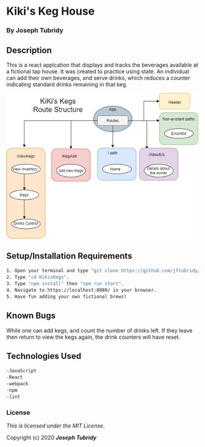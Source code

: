 # Kiki's Keg House
### By Joseph Tubridy

## Description

This is a react applcation that displays and tracks the beverages available at a fictional tap house.  It was created to practice using state.  An individual can add their own beverages, and serve drinks, which reduces a counter indicating standard drinks remaining in that keg. 

![](src/assets/images/Updated-kikis-component-structure.jpg)

## Setup/Installation Requirements
```bash
1. Open your terminal and type "git clone https://github.com/jftubridy/KikisKegs.git".
2. Type "cd KikisKegs".
3. Type "npm install" then "npm run start".
4. Navigate to https://localhost:8080/ in your browser.
5. Have fun adding your own fictional brews!
```

## Known Bugs

While one can add kegs, and count the number of drinks left.  If they leave then return to view the kegs again, the drink counters will have reset.

## Technologies Used
```bash
-JavaScript
-React
-webpack
-npm
-lint
```

### License

*This is licensed under the MIT License.*

Copyright (c) 2020 **_Joseph Tubridy_**
